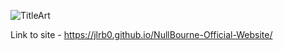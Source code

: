 ![TitleArt]([TitlewBG.png](https://github.com/JLRB0/NullBourne-Official-Website/blob/main/images/TitlewBG.png))

Link to site - https://jlrb0.github.io/NullBourne-Official-Website/
